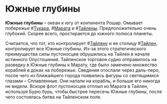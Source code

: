 # Южные глубины

**Южные глубины** – океан к югу от континента Рошар. Омывает побережье #[Тукара](locations/tukar), #[Марата](locations/marat) и #[Тайлены](locations/thaylenah). Предположительно очень глубокий. Скорее всего, простирается до южного полюса планеты.

Считается, что тот, кто контролирует #[Тайлену](locations/thaylenah) и ее столицу #[Тайлен](locations/thaylen-city), контролирует все Южные глубины. Из-за этого стратегического преимущества силы пустоносцев обрушились на Тайлен в начале истинного Опустошения. Тайленское торговое судно отправилось на разведку в Южные глубины к Марату, где было замечено множество кораблей в доках на побережье. Сведения отослали через даль-перо, после чего из ближайшего города появились фигуры со светящимися глазами – Сплавленные. Они напали на корабль, и больше его никогда не видели. Вскоре флот пустоносцев отплыл из Марата в Тайлен, используя Бурю бурь, чтобы быстрее пересечь Южные глубины, после чего состоялась битва на Тайленском поле.
